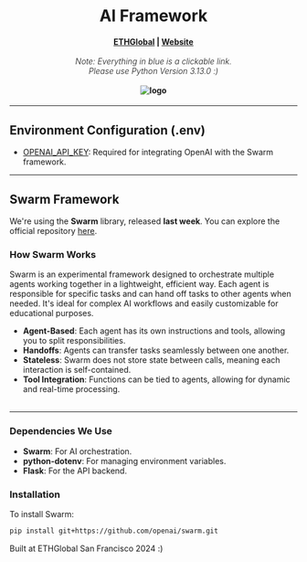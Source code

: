 <h1 align="center">AI Framework</h1>

<h4 align="center">
  <a href="https://ethglobal.com/">ETHGlobal</a> | <a href="https://ethglobal.com/">Website</a>
  <br><br>
  <span style="font-weight: 300; font-style: italic;">Note: Everything in blue is a clickable link.</span>
  <br>
  <span style="font-weight: 300; font-style: italic;">Please use Python Version 3.13.0 :)</span>
  <br><br>
  <img src="assets/logo.jpeg" alt="logo">
</h4>

---

## Environment Configuration (.env)

- [OPENAI_API_KEY](https://github.com/JulioMCruz/Aurum/blob/85d6ea4fbbf264d2b47d59f663f7b9e6b60ff7af/AiFramework/api.py#L12): Required for integrating OpenAI with the Swarm framework.

---

## Swarm Framework

We're using the **Swarm** library, released **last week**. You can explore the official repository [here](https://github.com/openai/swarm).

### How Swarm Works

Swarm is an experimental framework designed to orchestrate multiple agents working together in a lightweight, efficient way. Each agent is responsible for specific tasks and can hand off tasks to other agents when needed. It's ideal for complex AI workflows and easily customizable for educational purposes.

- **Agent-Based**: Each agent has its own instructions and tools, allowing you to split responsibilities.
- **Handoffs**: Agents can transfer tasks seamlessly between one another.
- **Stateless**: Swarm does not store state between calls, meaning each interaction is self-contained.
- **Tool Integration**: Functions can be tied to agents, allowing for dynamic and real-time processing.
<br><br>

<hr>

### Dependencies We Use

- **Swarm**: For AI orchestration.
- **python-dotenv**: For managing environment variables.
- **Flask**: For the API backend.

### Installation

To install Swarm:
```bash
pip install git+https://github.com/openai/swarm.git
```

Built at ETHGlobal San Francisco 2024 :)